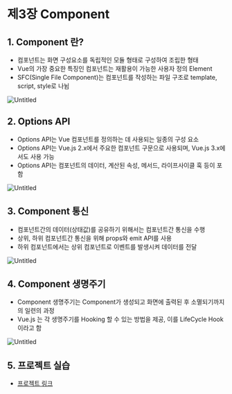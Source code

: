# 제3장 Component

## 1. Component 란?

- 컴포넌트는 화면 구성요소를 독립적인 모듈 형태로 구성하여 조립한 형태
- Vue의 가장 중요한 특징인 컴포넌트는 재활용이 가능한 사용자 정의 Element
- SFC(Single File Component)는 컴포넌트를 작성하는 파일 구조로 template, script, style로 나뉨

![Untitled](https://user-images.githubusercontent.com/111489860/235606157-2b74f4a2-17b8-4708-be6c-63400b208834.png)

## 2. Options API

- Options API는 Vue 컴포넌트를 정의하는 데 사용되는 일종의 구성 요소
- Options API는 Vue.js 2.x에서 주요한 컴포넌트 구문으로 사용되며, Vue.js 3.x에서도 사용 가능
- Options API는 컴포넌트의 데이터, 계산된 속성, 메서드, 라이프사이클 훅 등이 포함

![Untitled](https://user-images.githubusercontent.com/111489860/235606052-d20bdcf1-328b-4df3-9893-19c4b03ff92f.png)

## 3. Component 통신

- 컴포넌트간의 데이터(상태값)를 공유하기 위해서는 컴포넌트간 통신을 수행
- 상위, 하위 컴포넌트간 통신을 위해 props와 emit API를 사용
- 하위 컴포넌트에서는 상위 컴포넌트로 이벤트를 발생시켜 데이터를 전달

![Untitled](https://user-images.githubusercontent.com/111489860/235606090-0c989e2e-7662-4efb-8295-09d43ceed94d.png)

## 4. Component 생명주기

- Component 생명주기는 Component가 생성되고 화면에 출력된 후 소멸되기까지의 일련의 과정
- Vue.js 는 각 생명주기를 Hooking 할 수 있는 방법을 제공, 이를 LifeCycle Hook이라고 함

![Untitled](https://user-images.githubusercontent.com/111489860/235606139-9ddc5a01-bc5e-4ebf-90f1-38b384c84a2f.png)

## 5. 프로젝트 실습

- [프로젝트 링크](https://github.com/ooo3345sjh/Vue.js/tree/main/Ch03)
